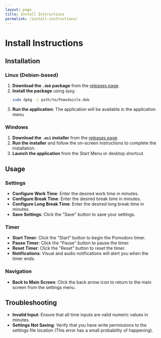 ```yaml
---
layout: page
title: Install Instructions
permalink: /install-instructions/
---
```

# Install Instructions

## Installation

### Linux (Debian-based)

1. **Download the `.deb` package** from the [releases page](https://github.com/porfanid/Pomodazzle/releases).
2. **Install the package** using `dpkg`:
    ```sh
    sudo dpkg -i path/to/Pomodazzle.deb
    ```
3. **Run the application**:
    The application will be available in the application menu
    

### Windows

1. **Download the `.msi` installer** from the [releases page](https://github.com/porfanid/Pomodazzle/releases).
2. **Run the installer** and follow the on-screen instructions to complete the installation.
3. **Launch the application** from the Start Menu or desktop shortcut.

## Usage

### Settings

- **Configure Work Time**: Enter the desired work time in minutes.
- **Configure Break Time**: Enter the desired break time in minutes.
- **Configure Long Break Time**: Enter the desired long break time in minutes.
- **Save Settings**: Click the "Save" button to save your settings.

### Timer

- **Start Timer**: Click the "Start" button to begin the Pomodoro timer.
- **Pause Timer**: Click the "Pause" button to pause the timer.
- **Reset Timer**: Click the "Reset" button to reset the timer.
- **Notifications**: Visual and audio notifications will alert you when the timer ends.

### Navigation

- **Back to Main Screen**: Click the back arrow icon to return to the main screen from the settings menu.

## Troubleshooting

- **Invalid Input**: Ensure that all time inputs are valid numeric values in minutes.
- **Settings Not Saving**: Verify that you have write permissions to the settings file location (This error has a small probability of happening).